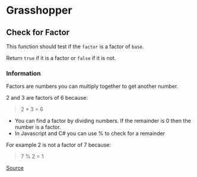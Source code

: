 # Grasshopper

## Check for Factor

This function should test if the `factor` is a factor of `base`.

Return `true` if it is a factor or `false` if it is not.

### Information

Factors are numbers you can multiply together to get another number.

2 and 3 are factors of 6 because:

> 2 * 3 = 6

*   You can find a factor by dividing numbers. If the remainder is 0 then the number is a factor.
*   In Javascript and C# you can use % to check for a remainder

For example 2 is not a factor of 7 because:

> 7 % 2 = 1

[Source](https://www.codewars.com/kata/55cbc3586671f6aa070000fb/train/python)